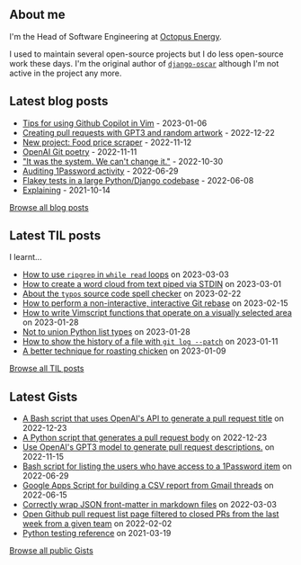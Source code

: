 ## About me
I'm the Head of Software Engineering at [Octopus Energy](https://octopus.energy/).

I used to maintain several open-source projects but I do less open-source work these days. I'm the original author of [`django-oscar`](https://github.com/django-oscar/django-oscar) although I'm not active in the project any more. 
## Latest blog posts
- [Tips for using Github Copilot in Vim](https://codeinthehole.com/tips/vim-and-github-copilot/) - 2023-01-06
- [Creating pull requests with GPT3 and random artwork](https://codeinthehole.com/projects/pull-requests-with-gpt3-and-random-artwork/) - 2022-12-22
- [New project: Food price scraper](https://codeinthehole.com/projects/food-scraper/) - 2022-11-12
- [OpenAI Git poetry](https://codeinthehole.com/tidbits/openai-git-poetry/) - 2022-11-11
- ["It was the system. We can't change it."](https://codeinthehole.com/tidbits/the-bone-clocks/) - 2022-10-30
- [Auditing 1Password activity](https://codeinthehole.com/tips/auditing-1password-activity/) - 2022-06-29
- [Flakey tests in a large Python/Django codebase](https://codeinthehole.com/news/oe-tech-flakey-tests/) - 2022-06-08
- [Explaining](https://codeinthehole.com/tips/explaining/) - 2021-10-14

[Browse all blog posts](https://codeinthehole.com/writing/)
## Latest TIL posts
I learnt...
- [How to use `ripgrep` in `while read` loops](https://til.codeinthehole.com/posts/how-to-use-ripgrep-in-while-read-loops/) on 2023-03-03
- [How to create a word cloud from text piped via STDIN](https://til.codeinthehole.com/posts/how-to-create-a-word-cloud-from-text-piped-via-stdin/) on 2023-03-01
- [About the `typos` source code spell checker](https://til.codeinthehole.com/posts/about-the-typos-source-code-spell-checker/) on 2023-02-22
- [How to perform a non-interactive, interactive Git rebase](https://til.codeinthehole.com/posts/how-to-perform-a-noninteractive-interactive-git-rebase/) on 2023-02-15
- [How to write Vimscript functions that operate on a visually selected area](https://til.codeinthehole.com/posts/how-to-write-vimscript-functions-that-operate-on-a-visually-selected-area/) on 2023-01-28
- [Not to union Python list types](https://til.codeinthehole.com/posts/not-to-union-python-list-types/) on 2023-01-28
- [How to show the history of a file with `git log --patch`](https://til.codeinthehole.com/posts/how-to-show-the-history-of-a-file-with-git-log-patch/) on 2023-01-11
- [A better technique for roasting chicken](https://til.codeinthehole.com/posts/a-better-technique-for-cooking-roast-chicken/) on 2023-01-09

[Browse all TIL posts](https://til.codeinthehole.com)
## Latest Gists
- [A Bash script that uses OpenAI's API to generate a pull request title](https://gist.github.com/codeinthehole/d6a496b5a11e7500b7dd0c20f3e5b48c) on 2022-12-23
- [A Python script that generates a pull request body](https://gist.github.com/codeinthehole/3fc29fc6f1d9e0d9224e97762ff3537a) on 2022-12-23
- [Use OpenAI's GPT3 model to generate pull request descriptions.](https://gist.github.com/codeinthehole/85c86268b76f4338d7d40188e84378a6) on 2022-11-15
- [Bash script for listing the users who have access to a 1Password item](https://gist.github.com/codeinthehole/d6b35b56ad17d9f165f86d102caf0cd7) on 2022-06-29
- [Google Apps Script for building a CSV report from Gmail threads](https://gist.github.com/codeinthehole/488f3cb403c55ff62f51526ae252b8e8) on 2022-06-15
- [Correctly wrap JSON front-matter in markdown files](https://gist.github.com/codeinthehole/7aa7c4100a7af8ec61bed3130171a97d) on 2022-03-03
- [Open Github pull request list page filtered to closed PRs from the last week from a given team](https://gist.github.com/codeinthehole/302d4c42c782c8ef212d6e8295af73c1) on 2022-02-02
- [Python testing reference](https://gist.github.com/codeinthehole/9193c53f16371ec38cebc97aa1abf987) on 2021-03-19

[Browse all public Gists](https://gist.github.com/codeinthehole)
